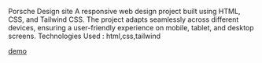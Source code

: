 
Porsche Design site
A responsive web design project built using HTML, CSS, and Tailwind CSS. The project adapts seamlessly across different devices, ensuring a user-friendly experience on mobile, tablet, and desktop screens.
Technologies Used : html,css,tailwind

[demo](https://sinasa2323.github.io/myporsche/)
